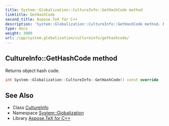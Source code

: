 ```yaml
---
title: System::Globalization::CultureInfo::GetHashCode method
linktitle: GetHashCode
second_title: Aspose.TeX for C++
description: 'System::Globalization::CultureInfo::GetHashCode method. Returns object hash code in C++.'
type: docs
weight: 3000
url: /cpp/system.globalization/cultureinfo/gethashcode/
---
```

## CultureInfo::GetHashCode method


Returns object hash code.

```cpp
int System::Globalization::CultureInfo::GetHashCode() const override
```

## See Also

* Class [CultureInfo](../)
* Namespace [System::Globalization](../../)
* Library [Aspose.TeX for C++](../../../)
